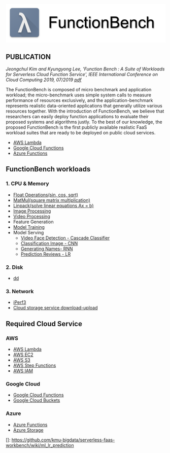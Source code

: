 ![function_bench_title](./docs/images/function_bench_title.png)

## PUBLICATION
_Jeongchul Kim and Kyungyong Lee, 'Function Bench : A Suite of Workloads for Serverless Cloud Function Service',
IEEE International Conference on Cloud Computing 2019, 07/2019 [pdf]()_

The FunctionBench is composed of micro benchmark and application workload; 
the micro-benchmark uses simple system calls to measure performance of resources exclusively, 
and the application-benchmark represents realistic data-oriented applications that generally utilize various resources together. 
With the introduction of FunctionBench, we believe that researchers can easily deploy function applications to evaluate their proposed systems and algorithms justly. 
To the best of our knowledge, the proposed FunctionBench is the first publicly available realistic FaaS workload suites that are ready to be deployed on public cloud services.

- [AWS Lambda](https://aws.amazon.com/lambda/)
- [Google Cloud Functions](https://cloud.google.com/functions/) 
- [Azure Functions](https://azure.microsoft.com/en-us/services/functions/)

## FunctionBench workloads
### 1. CPU & Memory
 - [Float Operations(sin, cos, sqrt)](https://github.com/kmu-bigdata/serverless-faas-workbench/wiki/float-operation)
 - [MatMul(square matrix multiplication)](https://github.com/kmu-bigdata/serverless-faas-workbench/wiki/matmul)
 - [Linpack(solve linear equations Ax = b)](https://github.com/kmu-bigdata/serverless-faas-workbench/wiki/linpack)
 - [Image Processing](https://github.com/kmu-bigdata/serverless-faas-workbench/wiki/image-processing)
 - [Video Processing](https://github.com/kmu-bigdata/serverless-faas-workbench/wiki/video-processing)
 - Feature Generation
 - [Model Training](https://github.com/kmu-bigdata/serverless-faas-workbench/wiki/model-training)
 - Model Serving
    - [Video Face Detection - Cascade Classifier](https://github.com/kmu-bigdata/serverless-faas-workbench/wiki/video-face-detection)
    - [Classification Image - CNN](https://github.com/kmu-bigdata/serverless-faas-workbench/wiki/classification-image)
    - [Generating Names- RNN](https://github.com/kmu-bigdata/serverless-faas-workbench/wiki/generating-names-rnn)
    - [Prediction Reviews - LR](https://github.com/kmu-bigdata/serverless-faas-workbench/wiki/ml_lr_prediction)
 
### 2. Disk
 - [dd](https://github.com/kmu-bigdata/serverless-faas-workbench/wiki/dd)

### 3. Network
 - [iPerf3](https://github.com/kmu-bigdata/serverless-faas-workbench/wiki/iperf3)
 - [Cloud storage service download-upload](https://github.com/kmu-bigdata/serverless-faas-workbench/wiki/cloud-storage)
 
## Required Cloud Service
### AWS
 - [AWS Lambda](https://aws.amazon.com/lambda/)
 - [AWS EC2](https://aws.amazon.com/ec2/)
 - [AWS S3](https://aws.amazon.com/s3/)
 - [AWS Step Functions](https://aws.amazon.com/step-functions/)
 - [AWS IAM](https://aws.amazon.com/iam/)
 
### Google Cloud
 - [Google Cloud Functions](https://cloud.google.com/functions/) 
 - [Google Cloud Buckets](https://cloud.google.com/storage/)

### Azure
 - [Azure Functions](https://azure.microsoft.com/en-us/services/functions/)
 - [Azure Storage](https://docs.microsoft.com/en-us/azure/storage/common/storage-introduction)


[]: https://github.com/kmu-bigdata/serverless-faas-workbench/wiki/ml_lr_prediction